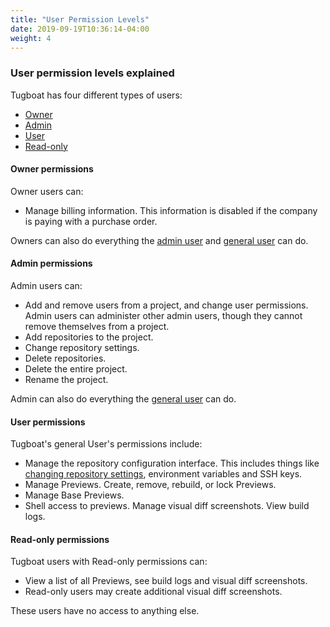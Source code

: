 ```yaml
---
title: "User Permission Levels"
date: 2019-09-19T10:36:14-04:00
weight: 4
---
```


### User permission levels explained

Tugboat has four different types of users:

- [Owner](#owner-permissions)
- [Admin](#admin-permissions)
- [User](#user-permissions)
- [Read-only](#read-only-permissions)

#### Owner permissions

Owner users can:

- Manage billing information. This information is disabled if the company is paying with a purchase order.

Owners can also do everything the [admin user](#admin-permissions) and [general user](#user-permissions) can do.

#### Admin permissions

Admin users can:

- Add and remove users from a project, and change user permissions. Admin users can administer other admin users, though
  they cannot remove themselves from a project.
- Add repositories to the project.
- Change repository settings.
- Delete repositories.
- Delete the entire project.
- Rename the project.

Admin can also do everything the [general user](#user-permissions) can do.

#### User permissions

Tugboat's general User's permissions include:

- Manage the repository configuration interface. This includes things like
  [changing repository settings](/setting-up-tugboat/select-repo-settings/#change-repository-settings), environment
  variables and SSH keys.
- Manage Previews. Create, remove, rebuild, or lock Previews.
- Manage Base Previews.
- Shell access to previews. Manage visual diff screenshots. View build logs.

#### Read-only permissions

Tugboat users with Read-only permissions can:

- View a list of all Previews, see build logs and visual diff screenshots.
- Read-only users may create additional visual diff screenshots.

These users have no access to anything else.
